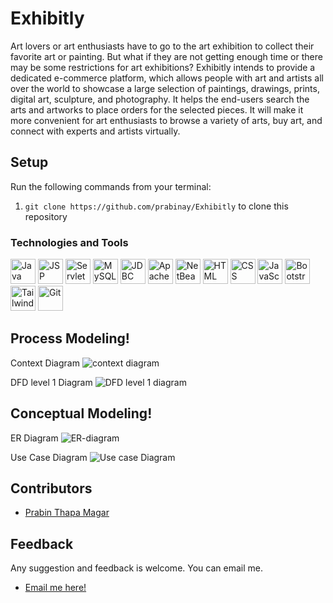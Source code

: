 # Exhibitly
Art lovers or art enthusiasts have to go to the art exhibition to collect their favorite art or painting. But what if they are not getting enough time or there may be some restrictions for art exhibitions? Exhibitly intends to provide a dedicated e-commerce platform, which allows people with art and artists all over the world to showcase a large selection of paintings, drawings, prints, digital art, sculpture, and photography. It helps the end-users search the arts and artworks to place orders for the selected pieces. It will make it more convenient for art enthusiasts to browse a variety of arts, buy art, and connect with experts and artists virtually.


## Setup

Run the following commands from your terminal:

1) `git clone https://github.com/prabinay/Exhibitly` to clone this repository 


### Technologies and Tools

<a href="https://www.java.com/"><img src="https://img.shields.io/badge/-Java-007396?style=flat-square&logo=java&logoColor=white" alt="Java" height="40" /></a>
<a href="https://www.oracle.com/java/technologies/java-server-pages-jsp.html"><img src="https://img.shields.io/badge/-JSP-007396?style=flat-square&logo=jsp&logoColor=white" alt="JSP" height="40" /></a>
<a href="https://javaee.github.io/servlet-spec/"><img src="https://img.shields.io/badge/-Servlet-007396?style=flat-square&logo=servlet&logoColor=white" alt="Servlet" height="40" /></a>
<a href="https://www.mysql.com/"><img src="https://img.shields.io/badge/-MySQL-4479A1?style=flat-square&logo=mysql&logoColor=white" alt="MySQL" height="40" /></a>
<a href="https://www.oracle.com/java/technologies/jdbc/"><img src="https://img.shields.io/badge/-JDBC-007396?style=flat-square&logo=jdbc&logoColor=white" alt="JDBC" height="40" /></a>
<a href="https://tomcat.apache.org/"><img src="https://img.shields.io/badge/-Apache%20Tomcat-F8DC75?style=flat-square&logo=apache-tomcat&logoColor=black" alt="Apache Tomcat" height="40" /></a>
<a href="https://netbeans.apache.org/"><img src="https://img.shields.io/badge/-NetBeans%20IDE-1B6AC6?style=flat-square&logo=apache-netbeans-ide&logoColor=white" alt="NetBeans IDE" height="40" /></a>
<a href="https://developer.mozilla.org/en-US/docs/Web/HTML"><img src="https://img.shields.io/badge/-HTML-E34F26?style=flat-square&logo=html5&logoColor=white" alt="HTML" height="40" /></a>
<a href="https://developer.mozilla.org/en-US/docs/Web/CSS"><img src="https://img.shields.io/badge/-CSS-1572B6?style=flat-square&logo=css3&logoColor=white" alt="CSS" height="40" /></a>
<a href="https://developer.mozilla.org/en-US/docs/Web/JavaScript"><img src="https://img.shields.io/badge/-JavaScript-F7DF1E?style=flat-square&logo=javascript&logoColor=black" alt="JavaScript" height="40" /></a>
<a href="https://getbootstrap.com/"><img src="https://img.shields.io/badge/-Bootstrap-7952B3?style=flat-square&logo=bootstrap&logoColor=white" alt="Bootstrap" height="40" /></a>
<a href="https://tailwindcss.com/"><img src="https://img.shields.io/badge/-Tailwind%20CSS-38B2AC?style=flat-square&logo=tailwind-css&logoColor=white" alt="Tailwind CSS" height="40" /></a>
<a href="https://git-scm.com/"><img src="https://img.shields.io/badge/-Git-F05032?style=flat-square&logo=git&logoColor=white" alt="Git" height="40" /></a>


## Process Modeling!
Context Diagram
![context diagram](https://github.com/prabinay/Exhibitly/assets/64364650/76bf181a-7c34-48a1-8901-1a80e1527eb7)

<!--
#DFD level 0 Diagram
#![DFD level 0 diagram](https://github.com/prabinay/Exhibitly/assets/64364650/fa93c51d-5582-40ea-ad77-18aed31bcb15)
-->  

DFD level 1 Diagram
![DFD level 1 diagram](https://github.com/prabinay/Exhibitly/assets/64364650/0f9b78cb-4d81-4f2e-8c35-eed114afdfb7)


## Conceptual Modeling!
ER Diagram
![ER-diagram](https://github.com/prabinay/Exhibitly/assets/64364650/4e397935-f938-48a2-b9ed-3ce3f5d93dae)


Use Case Diagram
![Use case Diagram](https://github.com/prabinay/Exhibitly/assets/64364650/2dc6383b-e8a6-441f-b789-9a3cb35a3771)



## Contributors
- [Prabin Thapa Magar](https://github.com/prabinay/)  
<!--- [Umesh Niure Sharma](https://github.com/umeshniure)-->

## Feedback
Any suggestion and feedback is welcome. You can email me.
- <a href = "mailto: prabiney.garcia.23@gmail.com"> Email me here!</a>
